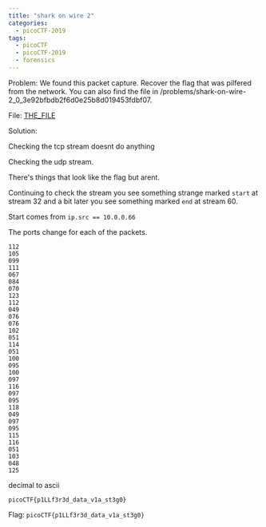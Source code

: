 ```yaml
---
title: "shark on wire 2"
categories:
  - picoCTF-2019
tags:
  - picoCTF
  - picoCTF-2019
  - forensics
---
```


Problem: We found this packet capture. Recover the flag that was pilfered from the network. You can also find the file in /problems/shark-on-wire-2_0_3e92bfbdb2f6d0e25b8d019453fdbf07.

File: [THE_FILE](https://github.com/Yorzaren/ctf/raw/master/picoCTF-2021/problem-files/shark-on-wire-2.pcap "Download file")

Solution: 

Checking the tcp stream doesnt do anything

Checking the udp stream. 

There's things that look like the flag but arent.

Continuing to check the stream you see something strange marked `start` at stream 32 and a bit later you see something marked `end` at stream 60.

Start comes from ```ip.src == 10.0.0.66```

The ports change for each of the packets.

```
112
105
099
111
067
084
070
123
112
049
076
076
102
051
114
051
100
095
100
097
116
097
095
118
049
097
095
115
116
051
103
048
125
```

decimal to ascii 

`picoCTF{p1LLf3r3d_data_v1a_st3g0}`

Flag: ```picoCTF{p1LLf3r3d_data_v1a_st3g0}```